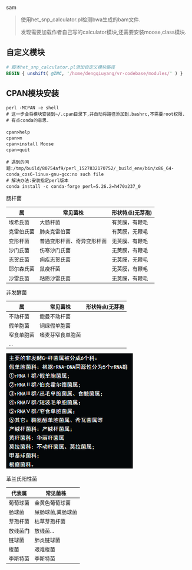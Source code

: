 sam

> 使用het_snp_calculator.pl检测bwa生成的bam文件.
>
> 发现需要加载作者自己写的calculator模块,还需要安装moose,class模块.

## 自定义模块

```perl
# 脚本het_snp_calculator.pl添加自定义模块路径
BEGIN { unshift( @INC, '/home/dengqiuyang/vr-codebase/modules/' ) }
```

## CPAN模块安装  ​​

```shell
perl -MCPAN -e shell
# 这一步会将模块安装到~/.cpan目录下,并自动将路径添加到.bashrc,不需要root权限. 
# 有点conda的意思.

cpan>help
cpan>m
cpan>install Moose
cpan>quit

# 遇到的问题:/tmp/build/80754af9/perl_1527832170752/_build_env/bin/x86_64-conda_cos6-linux-gnu-gcc:no such file
# 解决办法:安装指定perl版本
conda install -c conda-forge perl=5.26.2=h470a237_0
```

肠杆菌

| 属         | 常见菌株                   | 形状特点(无芽孢) |
| ---------- | -------------------------- | ---------------- |
| 埃希氏菌   | 大肠杆菌                   | 有荚膜，有鞭毛   |
| 克雷伯氏菌 | 肺炎克雷伯菌               | 有荚膜，无鞭毛   |
| 变形杆菌   | 普通变形杆菌、奇异变形杆菌 | 无荚膜、有鞭毛   |
| 沙门氏菌   | 伤寒沙门氏菌               | 无荚膜，有鞭毛   |
| 志贺氏菌   | 痢疾志贺氏菌               | 无荚膜，无鞭毛   |
| 耶尔森氏菌 | 鼠疫杆菌                   | 无荚膜，有鞭毛   |
| 沙雷氏菌   | 粘质沙雷氏菌               | 无荚膜，有鞭毛   |

非发酵菌

| 属         | 常见菌株         | 形状特点(无芽孢 |
| ---------- | ---------------- | --------------- |
| 不动杆菌   | 鲍曼不动杆菌     |                 |
| 假单胞菌   | 铜绿假单胞菌     |                 |
| 窄食单胞菌 | 嗜麦芽窄食单胞菌 |                 |
| ...        |                  |                 |

 ![image-20200724103532541](../picture/image-20200724103532541.png)

革兰氏阳性菌

| 代表属       | 常见菌株          |
| ------------ | ----------------- |
| 葡萄球菌     | 金黄色葡萄球菌    |
| 肠球菌       | 屎肠球菌,粪肠球菌 |
| 芽孢杆菌     | 枯草芽孢杆菌      |
| 放线菌**门** | 放线菌...         |
| 链球菌       | 肺炎链球菌        |
| 梭菌         | 艰难梭菌          |
| 李斯特菌     | 李斯特菌          |

